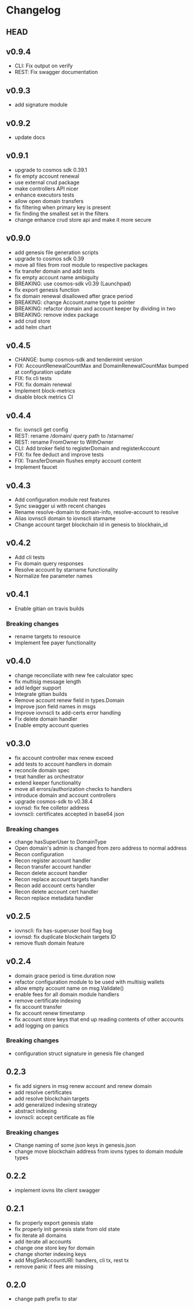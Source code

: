 # Changelog

## HEAD

## v0.9.4

- CLI: Fix output on verify
- REST: Fix swagger documentation

## v0.9.3

- add signature module

## v0.9.2

- update docs

## v0.9.1

- upgrade to cosmos sdk 0.39.1
- fix empty account renewal
- use external crud package
- make controllers API nicer
- enhance executors tests
- allow open domain transfers
- fix filtering when primary key is present
- fix finding the smallest set in the filters
- change enhance crud store api and make it more secure

## v0.9.0
- add genesis file generation scripts
- upgrade to cosmos sdk 0.39
- move all files from root module to respective packages
- fix transfer domain and add tests
- fix empty account name ambiguity
- BREAKING: use cosmos-sdk v0.39 (Launchpad)
- fix export genesis function
- fix domain renewal disallowed after grace period
- BREAKING: change Account.name type to pointer
- BREAKING: refactor domain and account keeper by dividing in two
- BREAKING: remove index package
- add crud store
- add helm chart

## v0.4.5

- CHANGE: bump cosmos-sdk and tendermint version
- FIX: AccountRenewalCountMax and DomainRenewalCountMax bumped at configuration update
- FIX: fix cli tests
- FIX: fix domain renewal
- Implement block-metrics
- disable block metrics CI

## v0.4.4

- fix: iovnscli get config
- REST: rename /domain/ query path to /starname/
- REST: rename FromOwner to WithOwner
- CLI: Add broker field to registerDomain and registerAccount
- FIX: fix fee deduct and improve tests
- FIX: TransferDomain flushes empty account content
- Implement faucet

## v0.4.3

- Add configuration module rest features
- Sync swagger ui with recent changes
- Rename resolve-domain to domain-info, resolve-account to resolve
- Alias iovnscli domain to iovnscli starname
- Change account target blockchain id in genesis to blockhain_id

## v0.4.2

- Add cli tests
- Fix domain query responses
- Resolve account by starname functionality
- Normalize fee parameter names

## v0.4.1

- Enable gitian on travis builds

### Breaking changes
- rename targets to resource
- Implement fee payer functionality

## v0.4.0

- change reconciliate with new fee calculator spec
- fix multisig message length
- add ledger support
- Integrate gitian builds
- Remove account renew field in types.Domain
- Improve json field names in msgs
- Improve iovnscli tx add-certs error handling
- Fix delete domain handler
- Enable empty account queries

## v0.3.0
- fix account controller max renew exceed
- add tests to account handlers in domain
- reconcile domain spec
- treat handler as orchestrator
- extend keeper functionality
- move all errors/authorization checks to handlers
- introduce domain and account controllers
- upgrade cosmos-sdk to v0.38.4
- iovnsd: fix fee colletor address
- iovnscli: certificates accepted in base64 json

### Breaking changes

- change hasSuperUser to DomainType
- Open domain's admin is changed from zero address to normal address
- Recon configuration
- Recon register account handler
- Recon transfer account handler
- Recon delete account handler
- Recon replace account targets handler
- Recon add account certs handler
- Recon delete account cert handler
- Recon replace metadata handler

## v0.2.5

- iovnscli: fix has-superuser bool flag bug
- iovnsd: fix duplicate blockchain targets ID
- remove flush domain feature

## v0.2.4

- domain grace period is time.duration now
- refactor configuration module to be used with multisig wallets
- allow empty account name on msg.Validate()
- enable fees for all domain module handlers
- remove certificate indexing
- fix account transfer
- fix account renew timestamp
- fix account store keys that end up reading contents of other accounts
- add logging on panics

### Breaking changes

- configuration struct signature in genesis file changed

## 0.2.3

- fix add signers in msg renew account and renew domain
- add resolve certificates
- add resolve blockchain targets
- add generalized indexing strategy
- abstract indexing
- iovnscli: accept certificate as file

### Breaking changes

- Change naming of some json keys in genesis.json
- change move blockchain address from iovns types to domain module types

## 0.2.2

- implement iovns lite client swagger

## 0.2.1

- fix properly export genesis state
- fix properly init genesis state from old state
- fix iterate all domains
- add iterate all accounts
- change one store key for domain
- change shorter indexing keys
- add MsgSetAccountURI: handlers, cli tx, rest tx
- remove panic if fees are missing

## 0.2.0

- change path prefix to star
